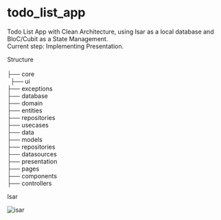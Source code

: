 # todo_list_app
Todo List App with Clean Architecture, using Isar as a local database and BloC/Cubit as a State Management.
<br/>Current step: Implementing Presentation.


Structure </br>
 </br>
    ├── core </br>
       &nbsp; ├── ui </br>
        ├── exceptions </br>
        ├── database </br>
    ├── domain </br>
        ├── entities </br>
        ├── repositories </br>
        ├── usecases             
    ├── data </br>
        ├── models </br>
        ├── repositories </br> 
        ├── datasources </br>
    ├── presentation </br>
        ├── pages </br>
        ├── components </br> 
        ├── controllers </br>                          
   

Isar

 
![isar](https://user-images.githubusercontent.com/65347639/232522719-9f3cf64c-4db4-4258-ab03-0115ef8a6990.png)
